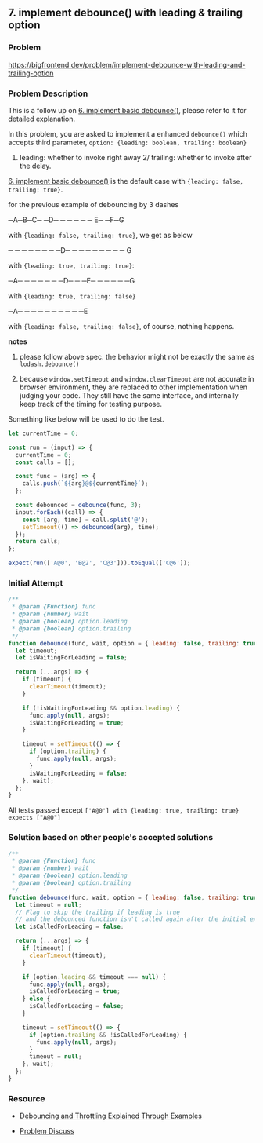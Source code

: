 ## 7. implement debounce() with leading & trailing option

### Problem

https://bigfrontend.dev/problem/implement-debounce-with-leading-and-trailing-option

### Problem Description

This is a follow up on [6. implement basic debounce()](https://bigfrontend.dev/problem/implement-basic-debounce), please refer to it for detailed explanation.

In this problem, you are asked to implement a enhanced `debounce()` which accepts third parameter, `option: {leading: boolean, trailing: boolean}`

1. leading: whether to invoke right away
   2/ trailing: whether to invoke after the delay.

[6. implement basic debounce()](<https://bigfrontend.dev/problem/implement-basic-debounce()>) is the default case with `{leading: false, trailing: true}`.

for the previous example of debouncing by 3 dashes

─A─B─C─ ─D─ ─ ─ ─ ─ ─ E─ ─F─G

with `{leading: false, trailing: true}`, we get as below

─ ─ ─ ─ ─ ─ ─ ─D─ ─ ─ ─ ─ ─ ─ ─ ─ G

with `{leading: true, trailing: true}`:

─A─ ─ ─ ─ ─ ─ ─D─ ─ ─E─ ─ ─ ─ ─ ─G

with `{leading: true, trailing: false}`

─A─ ─ ─ ─ ─ ─ ─ ─ ─ ─E

with `{leading: false, trailing: false}`, of course, nothing happens.

**notes**

1. please follow above spec. the behavior might not be exactly the same as `lodash.debounce()`

2. because `window.setTimeout` and `window.clearTimeout` are not accurate in browser environment, they are replaced to other implementation when judging your code. They still have the same interface, and internally keep track of the timing for testing purpose.

Something like below will be used to do the test.

```js
let currentTime = 0;

const run = (input) => {
  currentTime = 0;
  const calls = [];

  const func = (arg) => {
    calls.push(`${arg}@${currentTime}`);
  };

  const debounced = debounce(func, 3);
  input.forEach((call) => {
    const [arg, time] = call.split('@');
    setTimeout(() => debounced(arg), time);
  });
  return calls;
};

expect(run(['A@0', 'B@2', 'C@3'])).toEqual(['C@6']);
```

### Initial Attempt

```js
/**
 * @param {Function} func
 * @param {number} wait
 * @param {boolean} option.leading
 * @param {boolean} option.trailing
 */
function debounce(func, wait, option = { leading: false, trailing: true }) {
  let timeout;
  let isWaitingForLeading = false;

  return (...args) => {
    if (timeout) {
      clearTimeout(timeout);
    }

    if (!isWaitingForLeading && option.leading) {
      func.apply(null, args);
      isWaitingForLeading = true;
    }

    timeout = setTimeout(() => {
      if (option.trailing) {
        func.apply(null, args);
      }
      isWaitingForLeading = false;
    }, wait);
  };
}
```

All tests passed except `['A@0'] with {leading: true, trailing: true} expects ["A@0"]`

### Solution based on other people's accepted solutions

```js
/**
 * @param {Function} func
 * @param {number} wait
 * @param {boolean} option.leading
 * @param {boolean} option.trailing
 */
function debounce(func, wait, option = { leading: false, trailing: true }) {
  let timeout = null;
  // Flag to skip the trailing if leading is true
  // and the debounced function isn't called again after the initial execution.
  let isCalledForLeading = false;

  return (...args) => {
    if (timeout) {
      clearTimeout(timeout);
    }

    if (option.leading && timeout === null) {
      func.apply(null, args);
      isCalledForLeading = true;
    } else {
      isCalledForLeading = false;
    }

    timeout = setTimeout(() => {
      if (option.trailing && !isCalledForLeading) {
        func.apply(null, args);
      }
      timeout = null;
    }, wait);
  };
}
```

### Resource

- [Debouncing and Throttling Explained Through Examples](https://css-tricks.com/debouncing-throttling-explained-examples/)

- [Problem Discuss](https://bigfrontend.dev/problem/implement-debounce-with-leading-and-trailing-option/discuss)
